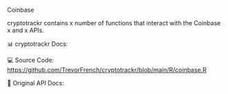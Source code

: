Coinbase

cryptotrackr contains x number of functions that interact with the Coinbase x and x APIs.

📊 cryptotrackr Docs: 


💻 Source Code: https://github.com/TrevorFrench/cryptotrackr/blob/main/R/coinbase.R


🏢 Original API Docs: 
